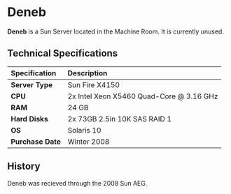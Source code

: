 # Deneb

**Deneb** is a Sun Server located in the Machine Room. It is currently unused.

## Technical Specifications

| **Specification** | Description |
| :--- | :--- |
| **Server Type** | Sun Fire X4150 |
| **CPU** | 2x Intel Xeon X5460 Quad-Core @ 3.16 GHz |
| **RAM** | 24 GB |
| **Hard Disks** | 2x 73GB 2.5in 10K SAS RAID 1 |
| **OS** | Solaris 10 |
| **Purchase Date** | Winter 2008 |

## History

Deneb was recieved through the 2008 Sun AEG.

